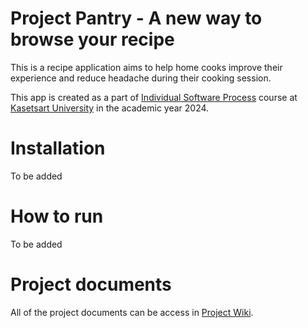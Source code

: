 # Project Pantry - A new way to browse your recipe
This is a recipe application aims to help home cooks improve their experience and reduce headache during their cooking session.

This app is created as a part of [Individual Software Process](https://cpske.github.io/ISP) course at [Kasetsart University](www.ku.ac.th) in the academic year 2024.

# Installation
To be added

# How to run
To be added

# Project documents
All of the project documents can be access in [Project Wiki](../../wiki/Home).

